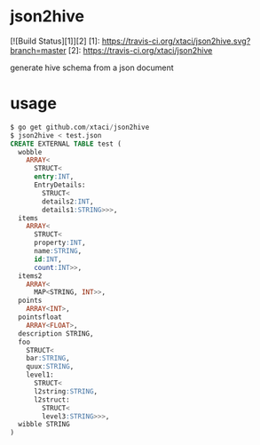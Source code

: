 # json2hive
[![Build Status][1]][2]
[1]: https://travis-ci.org/xtaci/json2hive.svg?branch=master
[2]: https://travis-ci.org/xtaci/json2hive

generate hive schema from a json document

# usage
```sql
$ go get github.com/xtaci/json2hive
$ json2hive < test.json
CREATE EXTERNAL TABLE test (
  wobble
    ARRAY<
      STRUCT<
      entry:INT,
      EntryDetails:
        STRUCT<
        details2:INT,
        details1:STRING>>>,
  items
    ARRAY<
      STRUCT<
      property:INT,
      name:STRING,
      id:INT,
      count:INT>>,
  items2
    ARRAY<
      MAP<STRING, INT>>,
  points
    ARRAY<INT>,
  pointsfloat
    ARRAY<FLOAT>,
  description STRING,
  foo
    STRUCT<
    bar:STRING,
    quux:STRING,
    level1:
      STRUCT<
      l2string:STRING,
      l2struct:
        STRUCT<
        level3:STRING>>>,
  wibble STRING
)
```
